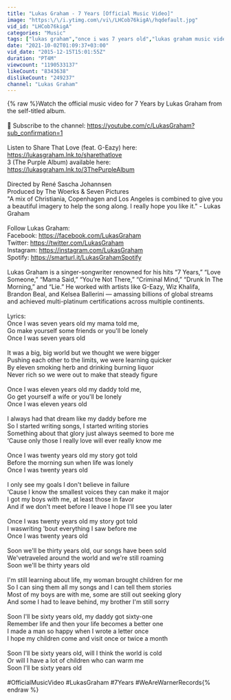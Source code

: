 ```yaml
---
title: "Lukas Graham - 7 Years [Official Music Video]"
image: "https:\/\/i.ytimg.com\/vi\/LHCob76kigA\/hqdefault.jpg"
vid_id: "LHCob76kigA"
categories: "Music"
tags: ["lukas graham","once i was 7 years old","lukas graham music video"]
date: "2021-10-02T01:09:37+03:00"
vid_date: "2015-12-15T15:01:55Z"
duration: "PT4M"
viewcount: "1190533137"
likeCount: "8343638"
dislikeCount: "249237"
channel: "Lukas Graham"
---
```

{% raw %}Watch the official music video for 7 Years by Lukas Graham from the self-titled album.<br /><br />🔔 Subscribe to the channel: <a rel="nofollow" target="blank" href="https://youtube.com/c/LukasGraham?sub_confirmation=1">https://youtube.com/c/LukasGraham?sub_confirmation=1</a><br /><br />Listen to Share That Love (feat. G-Eazy) here: <a rel="nofollow" target="blank" href="https://lukasgraham.lnk.to/sharethatlove">https://lukasgraham.lnk.to/sharethatlove</a><br />3 (The Purple Album) available here: <a rel="nofollow" target="blank" href="https://lukasgraham.lnk.to/3ThePurpleAlbum">https://lukasgraham.lnk.to/3ThePurpleAlbum</a><br /><br />Directed by René Sascha Johannsen<br />Produced by The Woerks &amp; Seven Pictures<br />&quot;A mix of Christiania, Copenhagen and Los Angeles is combined to give you a beautiful imagery to help the song along. I really hope you like it.&quot; - Lukas Graham<br /><br />Follow Lukas Graham:<br />Facebook: <a rel="nofollow" target="blank" href="https://facebook.com/LukasGraham">https://facebook.com/LukasGraham</a><br />Twitter: <a rel="nofollow" target="blank" href="https://twitter.com/LukasGraham">https://twitter.com/LukasGraham</a><br />Instagram: <a rel="nofollow" target="blank" href="https://instagram.com/LukasGraham">https://instagram.com/LukasGraham</a><br />Spotify: <a rel="nofollow" target="blank" href="https://smarturl.it/LukasGrahamSpotify">https://smarturl.it/LukasGrahamSpotify</a> <br /><br />Lukas Graham is a singer-songwriter renowned for his hits “7 Years,” “Love Someone,” “Mama Said,” “You’re Not There,” “Criminal Mind,” “Drunk In The Morning,” and “Lie.” He worked with artists like G-Eazy, Wiz Khalifa, Brandon Beal, and Kelsea Ballerini — amassing billions of global streams and achieved multi-platinum certifications across multiple continents.<br /><br />Lyrics: <br />Once I was seven years old my mama told me, <br />Go make yourself some friends or you'll be lonely<br />Once I was seven years old<br /><br />It was a big, big world but we thought we were bigger<br />Pushing each other to the limits, we were learning quicker<br />By eleven smoking herb and drinking burning liquor <br />Never rich so we were out to make that steady figure<br /><br />Once I was eleven years old my daddy told me, <br />Go get yourself a wife or you'll be lonely<br />Once I was eleven years old<br /><br />I always had that dream like my daddy before me<br />So I started writing songs, I started writing stories<br />Something about that glory just always seemed to bore me<br />‘Cause only those I really love will ever really know me<br /><br />Once I was twenty years old my story got told<br />Before the morning sun when life was lonely<br />Once I was twenty years old<br /><br />I only see my goals I don't believe in failure<br />‘Cause I know the smallest voices they can make it major<br />I got my boys with me, at least those in favor<br />And if we don't meet before I leave I hope I'll see you later<br /><br />Once I was twenty years old my story got told <br />I waswriting 'bout everything I saw before me<br />Once I was twenty years old<br /><br />Soon we'll be thirty years old, our songs have been sold <br />We'vetraveled around the world and we're still roaming<br />Soon we'll be thirty years old<br /><br />I'm still learning about life, my woman brought children for me<br />So I can sing them all my songs and I can tell them stories<br />Most of my boys are with me, some are still out seeking glory<br />And some I had to leave behind, my brother I'm still sorry<br /><br />Soon I'll be sixty years old, my daddy got sixty-one <br />Remember life and then your life becomes a better one<br />I made a man so happy when I wrote a letter once<br />I hope my children come and visit once or twice a month<br /><br />Soon I'll be sixty years old, will I think the world is cold<br />Or will I have a lot of children who can warm me<br />Soon I'll be sixty years old<br /><br />#OfficialMusicVideo #LukasGraham #7Years #WeAreWarnerRecords{% endraw %}

